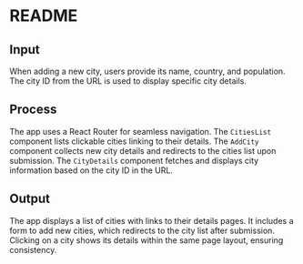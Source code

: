 # README

## Input
When adding a new city, users provide its name, country, and population. The city ID from the URL is used to display specific city details.

## Process
The app uses a React Router for seamless navigation. The `CitiesList` component lists clickable cities linking to their details. The `AddCity` component collects new city details and redirects to the cities list upon submission. The `CityDetails` component fetches and displays city information based on the city ID in the URL.

## Output
The app displays a list of cities with links to their details pages. It includes a form to add new cities, which redirects to the city list after submission. Clicking on a city shows its details within the same page layout, ensuring consistency.